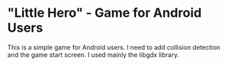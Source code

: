 # "Little Hero" - Game for Android Users
This is a simple game for Android users.  I need to add collision detection and the game start screen. I used mainly the libgdx library.
